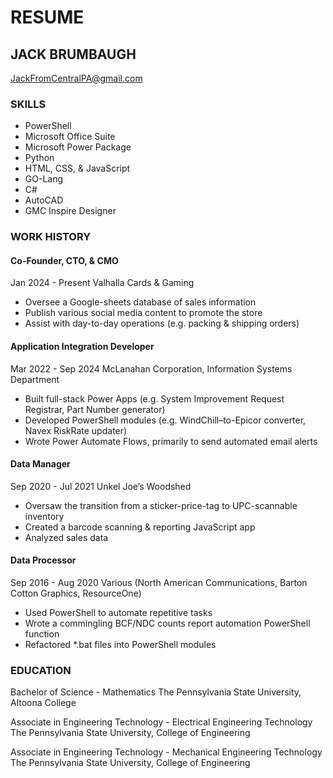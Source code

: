 # RESUME

## JACK BRUMBAUGH
JackFromCentralPA@gmail.com

### SKILLS

+ PowerShell
+ Microsoft Office Suite
+ Microsoft Power Package
+ Python
+ HTML, CSS, & JavaScript
+ GO-Lang
+ C#
+ AutoCAD
+ GMC Inspire Designer

### WORK HISTORY

#### Co-Founder, CTO, & CMO
Jan 2024 - Present
Valhalla Cards & Gaming
+ Oversee a Google-sheets database of sales information
+ Publish various social media content to promote the store
+ Assist with day-to-day operations (e.g. packing & shipping orders)

#### Application Integration Developer
Mar 2022 - Sep 2024
McLanahan Corporation, Information Systems Department
+ Built full-stack Power Apps (e.g. System Improvement Request Registrar, Part Number generator)
+ Developed PowerShell modules (e.g. WindChill–to-Epicor converter, Navex RiskRate updater)
+ Wrote Power Automate Flows, primarily to send automated email alerts

#### Data Manager
Sep 2020 - Jul 2021
Unkel Joe’s Woodshed
+ Oversaw the transition from a sticker-price-tag to UPC-scannable inventory
+ Created a barcode scanning & reporting JavaScript app
+ Analyzed sales data

#### Data Processor
Sep 2016 - Aug 2020
Various (North American Communications, Barton Cotton Graphics, ResourceOne)
+ Used PowerShell to automate repetitive tasks
+ Wrote a commingling BCF/NDC counts report automation PowerShell function
+ Refactored *.bat files into PowerShell modules

### EDUCATION
Bachelor of Science - Mathematics
The Pennsylvania State University, Altoona College

Associate in Engineering Technology - Electrical Engineering Technology
The Pennsylvania State University, College of Engineering

Associate in Engineering Technology - Mechanical Engineering Technology
The Pennsylvania State University, College of Engineering
